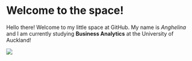 # Welcome to the space!
Hello there! Welcome to my little space at GitHub. My name is *Anghelina* and I am currently studying **Business Analytics** at the University of Auckland!

![](https://media4.giphy.com/media/v1.Y2lkPTc5MGI3NjExZTluYXl0NTV1eXNoMHZ4N2M0Y291a3Vvamttazh1Mmk0djFjeDd5ayZlcD12MV9naWZzX3NlYXJjaCZjdD1n/y7Yhe5hAoSVRS/200.webp)
